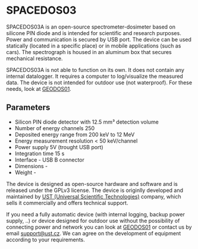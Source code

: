 # SPACEDOS03

SPACEDOS03A is an open-source spectrometer-dosimeter based on silicone PIN diode and is intended for scientific and research purposes. Power and communication is secured by USB port. The device can be used statically (located in a specific place) or in mobile applications (such as cars). The spectrograph is housed in an aluminum box that secures mechanical resistance. 

SPACEDOS03A is not able to function on its own. It does not contain any internal datalogger. It requires a computer to log/visualize the measured data. The device is not intended for outdoor use (not waterproof). For these needs, look at [GEODOS01](https://github.com/UniversalScientificTechnologies/GEODOS01).



## Parameters

 * Silicon PIN diode detector with 12.5 mm³ detection volume
 * Number of energy channels 250
 * Deposited energy range from 200 keV to 12 MeV
 * Energy measurement resolution < 50 keV/channel
 * Power supply 5V (trought USB port)
 * Integration time 15 s
 * Interface - USB B connector
 * Dimensions - 
 * Weight - 


The device is designed as open-source hardware and software and is released under the GPLv3 license. The device is originlly developed and maintained by [UST (Universal Scientific Technologies)](www.ust.cz) company, which sells it commercially and offers technical support.

If you need a fully automatic device (with internal logging, backup power supply, ..) or device designed for outdoor use without the possibility of connecting power and network you can look at [GEODOS01](https://github.com/UniversalScientificTechnologies/GEODOS01) or contact us by email [support@ust.cz](mailto:support@ust.cz). We can agree on the development of equipment according to your requirements.
